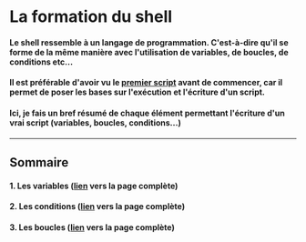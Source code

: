# La formation du shell

#### Le shell ressemble à un langage de programmation. C'est-à-dire qu'il se forme de la même manière avec l'utilisation de variables, de boucles, de conditions etc...

#### Il est préférable d'avoir vu le [premier script](./premier_script.md) avant de commencer, car il permet de poser les bases sur l'exécution et l'écriture d'un script.

#### Ici, je fais un bref résumé de chaque élément permettant l'écriture d'un vrai script (variables, boucles, conditions...)

-------

## Sommaire
#### 1. Les variables ([lien](./variable.md) vers la page complète)
#### 2. Les conditions ([lien]() vers la page complète)
#### 3. Les boucles ([lien]() vers la page complète)

